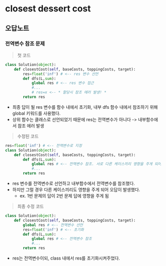 # closest dessert cost

## 오답노트

### 전역변수 참조 문제

> 첫 코드

```py
class Solution(object):
    def closestCost(self, baseCosts, toppingCosts, target):
        res=float('inf') # <-- res 변수 선언
        def dfs(L,sum):
            global res # <-- res 변수 접근
            #...
            # res=x <-- * 할당시 참조 에러 발생! *
        return res
```

- 최종 답이 될 res 변수를 함수 내에서 초기화, 내부 dfs 함수 내에서 참조하기 위해 global 키워드를 사용했다.
- 상위 함수는 클래스로 선언되었기 때문에 res는 전역변수가 아니다 -> 내부함수에서 참조 에러 발생

> 수정된 코드

```py
res=float('inf') # <-- 전역변수로 지정
class Solution(object):
    def closestCost(self, baseCosts, toppingCosts, target):
        def dfs(L,sum):
            global res # <-- 전역변수 참조. 서로 다른 케이스끼리 영향을 주게 되어 오답
            #...
        return res
```

- res 변수를 전역변수로 선언하고 내부함수에서 전역변수를 참조했다.
- 하지만 그럴 경우 다른 케이스끼리도 영향을 주게 되어 오답이 발생했다.
  - ex. 1번 문제의 답이 2번 문제 답에 영향을 주게 됨

> 최종 수정 코드

```py
class Solution(object):
    def closestCost(self, baseCosts, toppingCosts, target):
        global res # <-- 전역변수 선언
        res=float('inf') # <-- 초기화
        def dfs(L,sum):
            global res # <-- 전역변수 참조
            #...
        return res
```

- res는 전역변수이되, class 내에서 res를 초기화시켜주었다.
